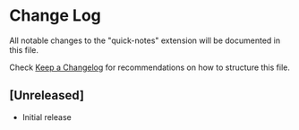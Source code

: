 # Change Log
All notable changes to the "quick-notes" extension will be documented in this file.

Check [Keep a Changelog](http://keepachangelog.com/) for recommendations on how to structure this file.

## [Unreleased]
- Initial release